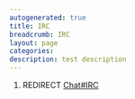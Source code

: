 ```yaml
---
autogenerated: true
title: IRC
breadcrumb: IRC
layout: page
categories: 
description: test description
---
```


1.  REDIRECT [Chat\#IRC](Chat#IRC)
